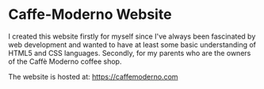 # Caffe-Moderno Website

I created this website firstly for myself since I've always been fascinated by web development and wanted to have at least some basic understanding of HTML5 and CSS languages. Secondly, for my parents who are the owners of the Caffè Moderno coffee shop.

The website is hosted at: https://caffemoderno.com

